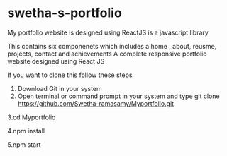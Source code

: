 # swetha-s-portfolio

My portfolio website is designed using ReactJS is a javascript library  

This contains six componenets which includes a home , about, reusme, projects, contact and achievements 
A complete responsive portfolio website designed using React JS 

If you want to clone this follow these steps 

1. Download Git in your system 
2. Open terminal or command prompt in your system and type 
   git clone https://github.com/Swetha-ramasamy/Myportfolio.git 
   
3.cd Myportfolio

4.npm install

5.npm start
